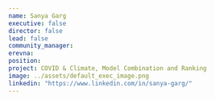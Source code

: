 ```yaml
---
name: Sanya Garg
executive: false
director: false
lead: false
community_manager:  
erevna: 
position:  
project: COVID & Climate, Model Combination and Ranking
image: ../assets/default_exec_image.png
linkedin: "https://www.linkedin.com/in/sanya-garg/"
---
```

